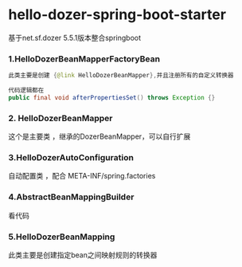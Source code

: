 # hello-dozer-spring-boot-starter
基于net.sf.dozer 5.5.1版本整合springboot

### 1.HelloDozerBeanMapperFactoryBean

```java
此类主要是创建 {@link HelloDozerBeanMapper},并且注册所有的自定义转换器
    
代码逻辑都在 
public final void afterPropertiesSet() throws Exception {}
```

### 2. HelloDozerBeanMapper

这个是主要类 ，继承的DozerBeanMapper，可以自行扩展

### 3.HelloDozerAutoConfiguration

自动配置类 ，配合 META-INF/spring.factories

### 4.AbstractBeanMappingBuilder

看代码

### 5.HelloDozerBeanMapping

此类主要是创建指定bean之间映射规则的转换器


